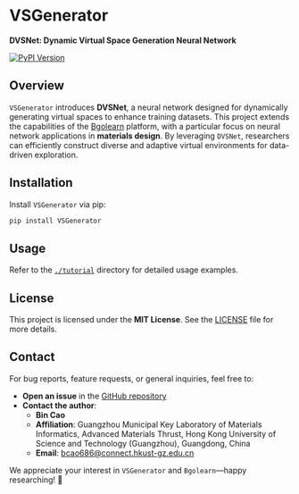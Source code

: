 

# VSGenerator

**DVSNet: Dynamic Virtual Space Generation Neural Network**

[![PyPI Version](https://img.shields.io/pypi/v/VSGenerator.svg)](https://pypi.org/project/VSGenerator/)

## Overview

`VSGenerator` introduces **DVSNet**, a neural network designed for dynamically generating virtual spaces to enhance training datasets. This project extends the capabilities of the [Bgolearn](https://github.com/Bin-Cao/Bgolearn) platform, with a particular focus on neural network applications in **materials design**. By leveraging `DVSNet`, researchers can efficiently construct diverse and adaptive virtual environments for data-driven exploration.  

## Installation

Install `VSGenerator` via pip:  

```bash
pip install VSGenerator
```

## Usage

Refer to the [`./tutorial`](./tutorial) directory for detailed usage examples.

## License

This project is licensed under the **MIT License**. See the [LICENSE](LICENSE) file for more details.

## Contact

For bug reports, feature requests, or general inquiries, feel free to:  

- **Open an issue** in the [GitHub repository](https://github.com/Bin-Cao/Bgolearn)  
- **Contact the author**:  
  - **Bin Cao**  
  - **Affiliation**: Guangzhou Municipal Key Laboratory of Materials Informatics, Advanced Materials Thrust, Hong Kong University of Science and Technology (Guangzhou), Guangdong, China  
  - **Email**: bcao686@connect.hkust-gz.edu.cn  

We appreciate your interest in `VSGenerator` and `Bgolearn`—happy researching! 🚀

